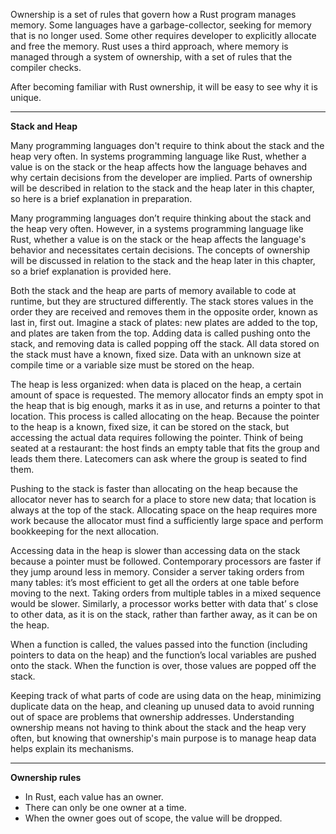 Ownership is a set of rules that govern how a Rust program manages memory.
Some languages have a garbage-collector, seeking for memory that is no longer used.
Some other requires developer to explicitly allocate and free the memory.
Rust uses a third approach, where memory is managed through a system of ownership,
with a set of rules that the compiler checks.

After becoming familiar with Rust ownership, it will be easy to see why it is unique.

---

**Stack and Heap**

Many programming languages don't require to think about the stack and the heap very often.
In systems programming language like Rust, whether a value is on the stack or the heap
affects how the language behaves and why certain decisions from the developer are implied.
Parts of ownership will be described in relation to the stack and the heap later in this chapter,
so here is a brief explanation in preparation.

Many programming languages don’t require thinking about the stack and the heap very often.
However, in a systems programming language like Rust, whether a value is on the stack or
the heap affects the language's behavior and necessitates certain decisions. The concepts
of ownership will be discussed in relation to the stack and the heap later in this
chapter, so a brief explanation is provided here.

Both the stack and the heap are parts of memory available to code at runtime, but
they are structured differently. The stack stores values in the order they are received
and removes them in the opposite order, known as last in, first out. Imagine a stack
of plates: new plates are added to the top, and plates are taken from the top. Adding
data is called pushing onto the stack, and removing data is called popping off the
stack. All data stored on the stack must have a known, fixed size. Data with an
unknown size at compile time or a variable size must be stored on the heap.

The heap is less organized: when data is placed on the heap, a certain amount of
space is requested. The memory allocator finds an empty spot in the heap that is
big enough, marks it as in use, and returns a pointer to that location. This process
is called allocating on the heap. Because the pointer to the heap is a known, fixed
size, it can be stored on the stack, but accessing the actual data requires following
the pointer. Think of being seated at a restaurant: the host finds an empty table that
fits the group and leads them there. Latecomers can ask where the group is seated to
find them.

Pushing to the stack is faster than allocating on the heap because the allocator
never has to search for a place to store new data; that location is always at the
top of the stack. Allocating space on the heap requires more work because the allocator
must find a sufficiently large space and perform bookkeeping for the next allocation.

Accessing data in the heap is slower than accessing data on the stack because a pointer
must be followed. Contemporary processors are faster if they jump around less in memory.
Consider a server taking orders from many tables: it’s most efficient to get all the
orders at one table before moving to the next. Taking orders from multiple tables in
a mixed sequence would be slower. Similarly, a processor works better with data that’
s close to other data, as it is on the stack, rather than farther away, as it can be
on the heap.

When a function is called, the values passed into the function (including pointers
to data on the heap) and the function’s local variables are pushed onto the stack.
When the function is over, those values are popped off the stack.

Keeping track of what parts of code are using data on the heap, minimizing
duplicate data on the heap, and cleaning up unused data to avoid running out of space
are problems that ownership addresses. Understanding ownership means not having to think
about the stack and the heap very often, but knowing that ownership's main purpose is
to manage heap data helps explain its mechanisms.

---

**Ownership rules**

- In Rust, each value has an owner.
- There can only be one owner at a time.
- When the owner goes out of scope, the value will be dropped.
